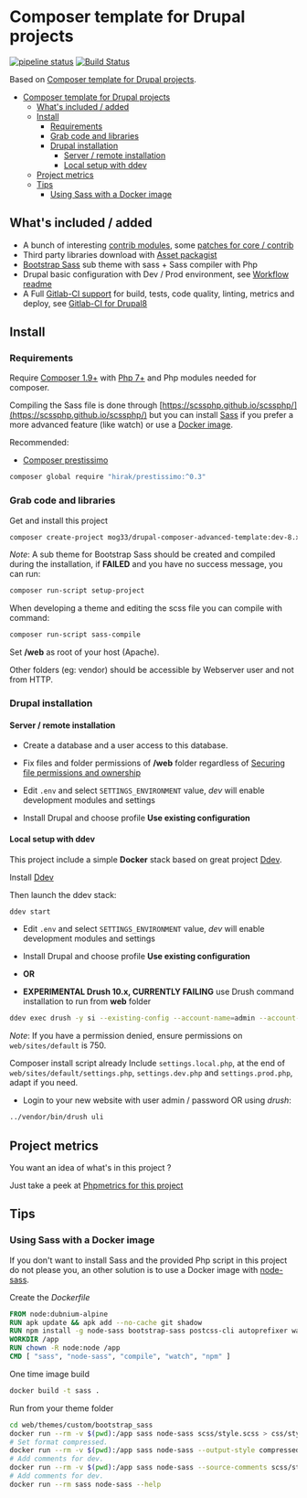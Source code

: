 # Composer template for Drupal projects

[![pipeline status](https://gitlab.com/mog33/drupal-composer-advanced-template/badges/8.x-dev/pipeline.svg)](https://gitlab.com/mog33/drupal-composer-advanced-template/commits/8.x-dev)
[![Build Status](https://travis-ci.org/Mogtofu33/drupal-composer-advanced-template.svg?branch=8.x-dev)](https://travis-ci.org/Mogtofu33/drupal-composer-advanced-template)

Based on [Composer template for Drupal projects](https://github.com/drupal-composer/drupal-project).

- [Composer template for Drupal projects](#composer-template-for-drupal-projects)
  - [What's included / added](#whats-included--added)
  - [Install](#install)
    - [Requirements](#requirements)
    - [Grab code and libraries](#grab-code-and-libraries)
    - [Drupal installation](#drupal-installation)
      - [Server / remote installation](#server--remote-installation)
      - [Local setup with ddev](#local-setup-with-ddev)
  - [Project metrics](#project-metrics)
  - [Tips](#tips)
    - [Using Sass with a Docker image](#using-sass-with-a-docker-image)

## What's included / added

- A bunch of interesting [contrib modules](./composer.json#L47), some [patches for core / contrib](./composer.json#L271)
- Third party libraries download with [Asset packagist](https://asset-packagist.org)
- [Bootstrap Sass](https://www.drupal.org/project/bootstrap) sub theme with sass + Sass compiler with Php
- Drupal basic configuration with Dev / Prod environment, see [Workflow readme](config/README.md)
- A Full [Gitlab-CI support](https://gitlab.com/mog33/gitlab-ci-drupal) for build, tests, code quality, linting, metrics and deploy, see [Gitlab-CI for Drupal8](https://gitlab.com/mog33/gitlab-ci-drupal)

## Install

### Requirements

Require [Composer 1.9+](https://getcomposer.org) with [Php 7+](http://php.net/) and Php modules needed for composer.

Compiling the Sass file is done through [https://scssphp.github.io/scssphp/](https://scssphp.github.io/scssphp/) but you can install [Sass](https://sass-lang.com/install) if you prefer a more advanced feature (like watch) or use a [Docker image](#using-sass-with-a-docker-image).

Recommended:

- [Composer prestissimo](https://github.com/hirak/prestissimo)

```bash
composer global require "hirak/prestissimo:^0.3"
```

### Grab code and libraries

Get and install this project

```bash
composer create-project mog33/drupal-composer-advanced-template:dev-8.x-dev drupal --stability dev --no-interaction
```

_Note_: A sub theme for Bootstrap Sass should be created and compiled during the
installation, if **FAILED** and you have no success message, you can run:

```bash
composer run-script setup-project
```

When developing a theme and editing the scss file you can compile
with command:

```bash
composer run-script sass-compile
```

Set **/web** as root of your host (Apache).

Other folders (eg: vendor) should be accessible by Webserver user and not from HTTP.

### Drupal installation

#### Server / remote installation

- Create a database and a user access to this database.

- Fix files and folder permissions of **/web** folder regardless of [Securing file permissions and ownership](https://www.drupal.org/node/244924)

- Edit `.env` and select `SETTINGS_ENVIRONMENT` value, _dev_ will enable development modules and settings

- Install Drupal and choose profile **Use existing configuration**

#### Local setup with ddev

This project include a simple **Docker** stack based on great project [Ddev](https://ddev.readthedocs.io/en/latest/).

Install [Ddev](https://ddev.readthedocs.io/en/latest/#installation)

Then launch the ddev stack:

```bash
ddev start
```

- Edit `.env` and select `SETTINGS_ENVIRONMENT` value, _dev_ will enable development modules and settings

- Install Drupal and choose profile **Use existing configuration**

- **OR**

- **EXPERIMENTAL Drush 10.x, CURRENTLY FAILING** use Drush command installation to run from **web** folder

```bash
ddev exec drush -y si --existing-config --account-name=admin --account-pass=password
```

_Note_: If you have a permission denied, ensure permissions on `web/sites/default` is 750.

Composer install script already Include `settings.local.php`, at the end of `web/sites/default/settings.php`, `settings.dev.php` and `settings.prod.php`, adapt if you need.

- Login to your new website with user admin / password OR using _drush_:

```bash
../vendor/bin/drush uli
```

## Project metrics

You want an idea of what's in this project ?

Just take a peek at [Phpmetrics for this project](https://mog33.gitlab.io/-/drupal-composer-advanced-template/-/jobs/265433512/artifacts/reports/phpmetrics/index.html)

## Tips

### Using Sass with a Docker image

If you don't want to install Sass and the provided Php script in this project do not please you, an other solution is to use a Docker image with [node-sass](https://github.com/sass/node-sass).

Create the _Dockerfile_

```dockerfile
FROM node:dubnium-alpine
RUN apk update && apk add --no-cache git shadow
RUN npm install -g node-sass bootstrap-sass postcss-cli autoprefixer watch --unsafe-perm
WORKDIR /app
RUN chown -R node:node /app
CMD [ "sass", "node-sass", "compile", "watch", "npm" ]
```

One time image build

```bash
docker build -t sass .
```

Run from your theme folder

```bash
cd web/themes/custom/bootstrap_sass
docker run --rm -v $(pwd):/app sass node-sass scss/style.scss > css/style.css
# Set format compressed.
docker run --rm -v $(pwd):/app sass node-sass --output-style compressed scss/style.scss > css/style.css
# Add comments for dev.
docker run --rm -v $(pwd):/app sass node-sass --source-comments scss/style.scss > css/style.css
# Add comments for dev.
docker run --rm sass node-sass --help
```
